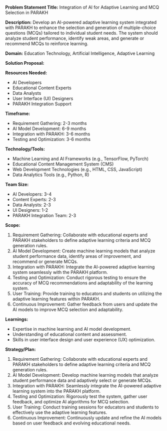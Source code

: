 **Problem Statement Title:** Integration of AI for Adaptive Learning and MCQ Selection in PARAKH

**Description:** Develop an AI-powered adaptive learning system integrated with PARAKH to enhance the selection and generation of multiple-choice questions (MCQs) tailored to individual student needs. The system should analyze student performance, identify weak areas, and generate or recommend MCQs to reinforce learning.

**Domain:** Education Technology, Artificial Intelligence, Adaptive Learning

**Solution Proposal:**

**Resources Needed:**
- AI Developers
- Educational Content Experts
- Data Analysts
- User Interface (UI) Designers
- PARAKH Integration Support

**Timeframe:**
- Requirement Gathering: 2-3 months
- AI Model Development: 6-9 months
- Integration with PARAKH: 3-6 months
- Testing and Optimization: 3-6 months

**Technology/Tools:**
- Machine Learning and AI Frameworks (e.g., TensorFlow, PyTorch)
- Educational Content Management System (CMS)
- Web Development Technologies (e.g., HTML, CSS, JavaScript)
- Data Analytics Tools (e.g., Python, R)

**Team Size:**
- AI Developers: 3-4
- Content Experts: 2-3
- Data Analysts: 2-3
- UI Designers: 1-2
- PARAKH Integration Team: 2-3

**Scope:**
1. Requirement Gathering: Collaborate with educational experts and PARAKH stakeholders to define adaptive learning criteria and MCQ generation rules.
2. AI Model Development: Create machine learning models that analyze student performance data, identify areas of improvement, and recommend or generate MCQs.
3. Integration with PARAKH: Integrate the AI-powered adaptive learning system seamlessly with the PARAKH platform.
4. Testing and Optimization: Conduct rigorous testing to ensure the accuracy of MCQ recommendations and adaptability of the learning system.
5. User Training: Provide training to educators and students on utilizing the adaptive learning features within PARAKH.
6. Continuous Improvement: Gather feedback from users and update the AI models to improve MCQ selection and adaptability.

**Learnings:**
- Expertise in machine learning and AI model development.
- Understanding of educational content and assessment.
- Skills in user interface design and user experience (UX) optimization.

**Strategy/Plan:**
1. Requirement Gathering: Collaborate with educational experts and PARAKH stakeholders to define adaptive learning criteria and MCQ generation rules.
2. AI Model Development: Develop machine learning models that analyze student performance data and adaptively select or generate MCQs.
3. Integration with PARAKH: Seamlessly integrate the AI-powered adaptive learning system into the PARAKH platform.
4. Testing and Optimization: Rigorously test the system, gather user feedback, and optimize AI algorithms for MCQ selection.
5. User Training: Conduct training sessions for educators and students to effectively use the adaptive learning features.
6. Continuous Improvement: Continuously update and refine the AI models based on user feedback and evolving educational needs.